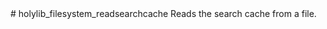 <type name="holylib_filesystem_readsearchcache" category="" is="convar">
	<summary>
		# holylib_filesystem_readsearchcache
		Reads the search cache from a file.
		<added version="0.7"></added>
	</summary>
</type>